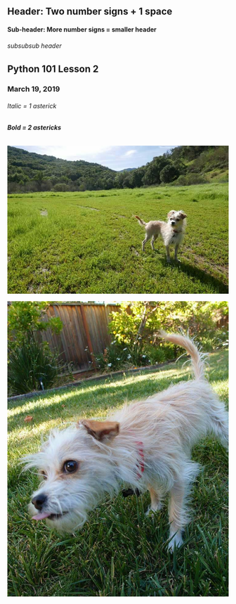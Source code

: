 ## Header: Two number signs + 1 space

#### Sub-header: More number signs = smaller header

###### subsubsub header


## Python 101 Lesson 2
### March 19, 2019

###### *Italic = 1 asterick*
###### **Bold = 2 astericks**


![MiGato](./MiGato.jpg)

![MiPerro](./MiPerro.jpg)
